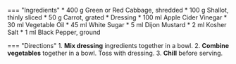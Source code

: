 === "Ingredients"
    * 400 g Green or Red Cabbage, shredded
    * 100 g Shallot, thinly sliced
    * 50 g Carrot, grated
    * Dressing
        * 100 ml Apple Cider Vinegar
        * 30 ml Vegetable Oil
        * 45 ml White Sugar
        * 5 ml Dijon Mustard
        * 2 ml Kosher Salt
        * 1 ml Black Pepper, ground

=== "Directions"
    1. **Mix dressing** ingredients together in a bowl.
    2. **Combine vegetables** together in a bowl. Toss with dressing.
    3. **Chill** before serving.

[^1]:
    Inspired by [r/EatCheapAndHealthy](https://www.reddit.com/r/EatCheapAndHealthy/comments/i64x5l/).

